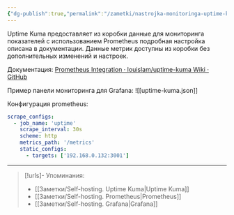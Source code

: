 ```yaml
---
{"dg-publish":true,"permalink":"/zametki/nastrojka-monitoringa-uptime-kuma/","created":"2024-09-11 00:29","updated":"2024-09-11T00:56:29+03:00"}
---
```


Uptime Kuma предоставляет из коробки данные для мониторинга показателей с использованием Prometheus подробная настройка описана в документации. Данные метрик доступны из коробки без дополнительных изменений и настроек. 

Документация: [Prometheus Integration · louislam/uptime-kuma Wiki · GitHub](https://github.com/louislam/uptime-kuma/wiki/Prometheus-Integration)

Пример панели мониторинга для Grafana:
![[uptime-kuma.json]]

Конфигурация prometheus:
```yml
scrape_configs:
  - job_name: 'uptime'
    scrape_interval: 30s
    scheme: http
    metrics_path: '/metrics'
    static_configs:
      - targets: ['192.168.0.132:3001']
```

---
> [!urls]- Упоминания:
> - [[Заметки/Self-hosting. Uptime Kuma\|Uptime Kuma]]
> - [[Заметки/Self-hosting. Prometheus\|Prometheus]]
> - [[Заметки/Self-hosting. Grafana\|Grafana]]